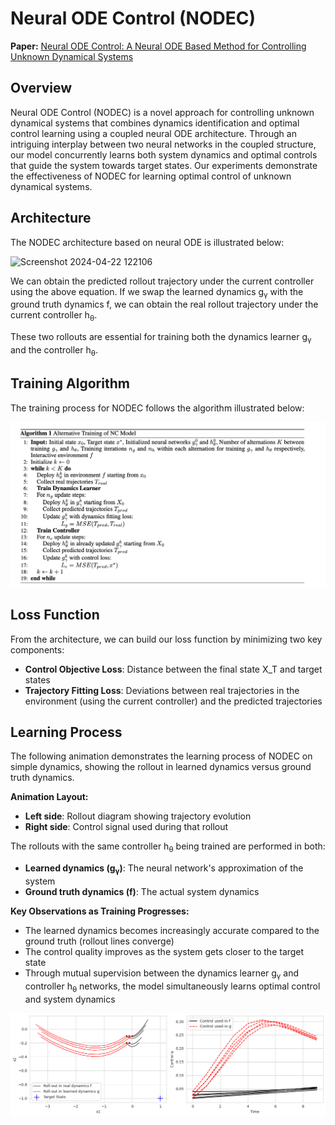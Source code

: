 # Neural ODE Control (NODEC)

**Paper:** [Neural ODE Control: A Neural ODE Based Method for Controlling Unknown Dynamical Systems](https://arxiv.org/abs/2401.01836)

## Overview

Neural ODE Control (NODEC) is a novel approach for controlling unknown dynamical systems that combines dynamics identification and optimal control learning using a coupled neural ODE architecture. Through an intriguing interplay between two neural networks in the coupled structure, our model concurrently learns both system dynamics and optimal controls that guide the system towards target states. Our experiments demonstrate the effectiveness of NODEC for learning optimal control of unknown dynamical systems.

## Architecture

The NODEC architecture based on neural ODE is illustrated below: 

![Screenshot 2024-04-22 122106](https://github.com/chichengmessi/neural_ode_control/assets/43145509/d199d0f6-5ff2-44b4-a16d-2fd50bd17897)

We can obtain the predicted rollout trajectory under the current controller using the above equation. If we swap the learned dynamics g<sub>γ</sub> with the ground truth dynamics f, we can obtain the real rollout trajectory under the current controller h<sub>θ</sub>.

These two rollouts are essential for training both the dynamics learner g<sub>γ</sub> and the controller h<sub>θ</sub>.

## Training Algorithm

The training process for NODEC follows the algorithm illustrated below:

![Training Algorithm](assets/algorithm.png)

## Loss Function

From the architecture, we can build our loss function by minimizing two key components:

- **Control Objective Loss**: Distance between the final state X_T and target states
- **Trajectory Fitting Loss**: Deviations between real trajectories in the environment (using the current controller) and the predicted trajectories

## Learning Process

The following animation demonstrates the learning process of NODEC on simple dynamics, showing the rollout in learned dynamics versus ground truth dynamics.

**Animation Layout:**
- **Left side**: Rollout diagram showing trajectory evolution
- **Right side**: Control signal used during that rollout

The rollouts with the same controller h<sub>θ</sub> being trained are performed in both:
- **Learned dynamics (g<sub>γ</sub>)**: The neural network's approximation of the system
- **Ground truth dynamics (f)**: The actual system dynamics

**Key Observations as Training Progresses:**

- The learned dynamics becomes increasingly accurate compared to the ground truth (rollout lines converge)
- The control quality improves as the system gets closer to the target state
- Through mutual supervision between the dynamics learner g<sub>γ</sub> and controller h<sub>θ</sub> networks, the model simultaneously learns optimal control and system dynamics

![Learning Process](assets/learning_process.gif)
